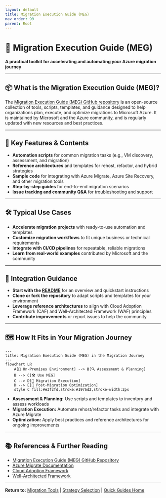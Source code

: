 ```yaml
---
layout: default
title: Migration Execution Guide (MEG)
nav_order: 99
parent: Root
---
```


# 🚀 Migration Execution Guide (MEG)

**A practical toolkit for accelerating and automating your Azure migration journey**

---

## 📦 What is the Migration Execution Guide (MEG)?

The [Migration Execution Guide (MEG) GitHub repository](https://github.com/Azure/migration) is an open-source collection of tools, scripts, templates, and guidance designed to help organizations plan, execute, and optimize migrations to Microsoft Azure. It is maintained by Microsoft and the Azure community, and is regularly updated with new resources and best practices.

---

## 🎯 Key Features & Contents

- **Automation scripts** for common migration tasks (e.g., VM discovery, assessment, and migration)
- **Reference architectures** and templates for rehost, refactor, and hybrid strategies
- **Sample code** for integrating with Azure Migrate, Azure Site Recovery, and other migration tools
- **Step-by-step guides** for end-to-end migration scenarios
- **Issue tracking and community Q&A** for troubleshooting and support

---

## 🛠️ Typical Use Cases

- **Accelerate migration projects** with ready-to-use automation and templates
- **Customize migration workflows** to fit unique business or technical requirements
- **Integrate with CI/CD pipelines** for repeatable, reliable migrations
- **Learn from real-world examples** contributed by Microsoft and the community

---

## 🔗 Integration Guidance

- **Start with the [README](https://github.com/Azure/migration#readme)** for an overview and quickstart instructions
- **Clone or fork the repository** to adapt scripts and templates for your environment
- **Leverage reference architectures** to align with Cloud Adoption Framework (CAF) and Well-Architected Framework (WAF) principles
- **Contribute improvements** or report issues to help the community

---

## 🗺️ How It Fits in Your Migration Journey

```mermaid
---
title: Migration Execution Guide (MEG) in the Migration Journey
---
flowchart LR
    A[🏢 On-Premises Environment] --> B[🔍 Assessment & Planning]
    B --> C[🛠️ Use MEG]
    C --> D[🚚 Migration Execution]
    D --> E[🔄 Post-Migration Optimization]
    style C fill:#e3f2fd,stroke:#1976d2,stroke-width:2px
```

- **Assessment & Planning:** Use scripts and templates to inventory and assess workloads
- **Migration Execution:** Automate rehost/refactor tasks and integrate with Azure Migrate
- **Optimization:** Apply best practices and reference architectures for ongoing improvements

---

## 📚 References & Further Reading

- [Migration Execution Guide (MEG) GitHub Repository](https://github.com/Azure/migration)
- [Azure Migrate Documentation](https://learn.microsoft.com/en-us/azure/migrate/)
- [Cloud Adoption Framework](https://learn.microsoft.com/en-us/azure/cloud-adoption-framework/)
- [Well-Architected Framework](https://learn.microsoft.com/en-us/azure/well-architected/)

---

**Return to:** [Migration Tools](./05-tools/migration-tools.md) | [Strategy Selection](./01-getting-started/strategy-selection.md) | [Quick Guides Home](./quick-guides/index.md)
